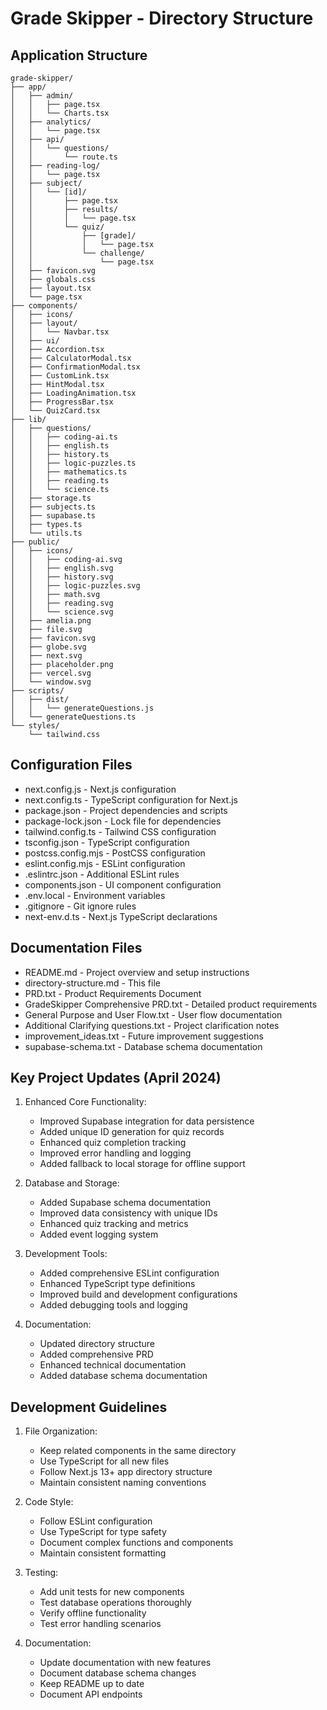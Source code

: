 # Grade Skipper - Directory Structure

## Application Structure

```
grade-skipper/
├── app/
│   ├── admin/
│   │   ├── page.tsx
│   │   └── Charts.tsx
│   ├── analytics/
│   │   └── page.tsx
│   ├── api/
│   │   └── questions/
│   │       └── route.ts
│   ├── reading-log/
│   │   └── page.tsx
│   ├── subject/
│   │   └── [id]/
│   │       ├── page.tsx
│   │       ├── results/
│   │       │   └── page.tsx
│   │       └── quiz/
│   │           ├── [grade]/
│   │           │   └── page.tsx
│   │           └── challenge/
│   │               └── page.tsx
│   ├── favicon.svg
│   ├── globals.css
│   ├── layout.tsx
│   └── page.tsx
├── components/
│   ├── icons/
│   ├── layout/
│   │   └── Navbar.tsx
│   ├── ui/
│   ├── Accordion.tsx
│   ├── CalculatorModal.tsx
│   ├── ConfirmationModal.tsx
│   ├── CustomLink.tsx
│   ├── HintModal.tsx
│   ├── LoadingAnimation.tsx
│   ├── ProgressBar.tsx
│   └── QuizCard.tsx
├── lib/
│   ├── questions/
│   │   ├── coding-ai.ts
│   │   ├── english.ts
│   │   ├── history.ts
│   │   ├── logic-puzzles.ts
│   │   ├── mathematics.ts
│   │   ├── reading.ts
│   │   └── science.ts
│   ├── storage.ts
│   ├── subjects.ts
│   ├── supabase.ts
│   ├── types.ts
│   └── utils.ts
├── public/
│   ├── icons/
│   │   ├── coding-ai.svg
│   │   ├── english.svg
│   │   ├── history.svg
│   │   ├── logic-puzzles.svg
│   │   ├── math.svg
│   │   ├── reading.svg
│   │   └── science.svg
│   ├── amelia.png
│   ├── file.svg
│   ├── favicon.svg
│   ├── globe.svg
│   ├── next.svg
│   ├── placeholder.png
│   ├── vercel.svg
│   └── window.svg
├── scripts/
│   ├── dist/
│   │   └── generateQuestions.js
│   └── generateQuestions.ts
└── styles/
    └── tailwind.css
```

## Configuration Files

- next.config.js - Next.js configuration
- next.config.ts - TypeScript configuration for Next.js
- package.json - Project dependencies and scripts
- package-lock.json - Lock file for dependencies
- tailwind.config.ts - Tailwind CSS configuration
- tsconfig.json - TypeScript configuration
- postcss.config.mjs - PostCSS configuration
- eslint.config.mjs - ESLint configuration
- .eslintrc.json - Additional ESLint rules
- components.json - UI component configuration
- .env.local - Environment variables
- .gitignore - Git ignore rules
- next-env.d.ts - Next.js TypeScript declarations

## Documentation Files

- README.md - Project overview and setup instructions
- directory-structure.md - This file
- PRD.txt - Product Requirements Document
- GradeSkipper Comprehensive PRD.txt - Detailed product requirements
- General Purpose and User Flow.txt - User flow documentation
- Additional Clarifying questions.txt - Project clarification notes
- improvement_ideas.txt - Future improvement suggestions
- supabase-schema.txt - Database schema documentation

## Key Project Updates (April 2024)

1. Enhanced Core Functionality:

   - Improved Supabase integration for data persistence
   - Added unique ID generation for quiz records
   - Enhanced quiz completion tracking
   - Improved error handling and logging
   - Added fallback to local storage for offline support

2. Database and Storage:

   - Added Supabase schema documentation
   - Improved data consistency with unique IDs
   - Enhanced quiz tracking and metrics
   - Added event logging system

3. Development Tools:

   - Added comprehensive ESLint configuration
   - Enhanced TypeScript type definitions
   - Improved build and development configurations
   - Added debugging tools and logging

4. Documentation:
   - Updated directory structure
   - Added comprehensive PRD
   - Enhanced technical documentation
   - Added database schema documentation

## Development Guidelines

1. File Organization:

   - Keep related components in the same directory
   - Use TypeScript for all new files
   - Follow Next.js 13+ app directory structure
   - Maintain consistent naming conventions

2. Code Style:

   - Follow ESLint configuration
   - Use TypeScript for type safety
   - Document complex functions and components
   - Maintain consistent formatting

3. Testing:

   - Add unit tests for new components
   - Test database operations thoroughly
   - Verify offline functionality
   - Test error handling scenarios

4. Documentation:
   - Update documentation with new features
   - Document database schema changes
   - Keep README up to date
   - Document API endpoints
